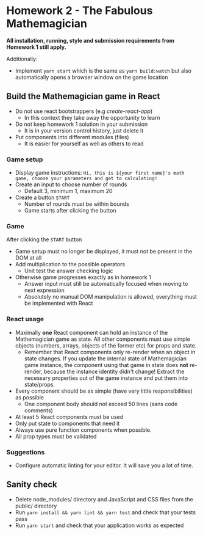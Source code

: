 # Homework 2 - The Fabulous Mathemagician

**All installation, running, style and submission requirements from Homework 1 still apply.**

Additionally:

* Implement `yarn start` which is the same as `yarn build:watch` but also automatically opens a browser window on the game location

## Build the Mathemagician game in React

* Do not use react bootstrappers (e.g _create-react-app_)
  * In this context they take away the opportunity to learn
* Do not keep homework 1 solution in your submission
  * It is in your version control history, just delete it
* Put components into different modules (files) 
  * It is easier for yourself as well as others to read

### Game setup

* Display game instructions: `Hi, this is ${your first name}'s math game, choose your parameters and get to calculating!`
* Create an input to choose number of rounds
  * Default 3, minimum 1, maximum 20
* Create a button `START`
  * Number of rounds must be within bounds
  * Game starts after clicking the button

### Game

After clicking the `START` button

* Game setup must no longer be displayed, it must not be present in the DOM at all
* Add multiplication to the possible operators
  * Unit test the answer checking logic
* Otherwise game progresses exactly as in homework 1
  * Answer input must still be automatically focused when moving to next expression
  * Absolutely no manual DOM manipulation is allowed, everything must be implemented with React

### React usage

* Maximally **one** React component can hold an instance of the Mathemagician
  game as state. All other components must use simple objects (numbers, arrays,
  objects of the former etc) for props and state.
  * Remember that React components only re-render when an object in state
    changes. If you update the internal state of Mathemagician game instance,
    the component using that game in state does **not** re-render, because the
    instance identity didn't change! Extract the necessary properties out of
    the game instance and put them into state/props.
* Every component should be as simple (have very little responsibilities) as possible
  * One component body should not exceed 50 lines (sans code comments)
* At least 5 React components must be used
* Only put state to components that need it
* Always use pure function components when possible.
* All prop types must be validated

### Suggestions

* Configure automatic linting for your editor. It will save you a lot of time. 

## Sanity check

* Delete node_modules/ directory and JavaScript and CSS files from the public/ directory
* Run `yarn install && yarn lint && yarn test` and check that your tests pass
* Run `yarn start` and check that your application works as expected
